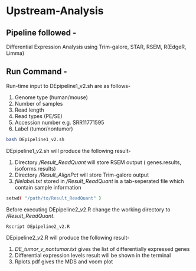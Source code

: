 # Upstream-Analysis

## Pipeline followed -  
Differential Expression Analysis using Trim-galore, STAR, RSEM, R(EdgeR, Limma)


## Run Command -
Run-time input to DEpipeline1_v2.sh are as follows- 
1. Genome type (human/mouse)
2. Number of samples
3. Read length
4. Read types (PE/SE)
5. Accession number e.g. SRR11771595
6. Label (tumor/nontumor)

```bash
bash DEpipeline1_v2.sh
```
DEpipeline1_v2.sh will produce the following result-
1. Directory */Result_ReadQuant* will store RSEM output ( genes.results, isoforms.results)
2. Directory */Result_AlignPct* will store Trim-galore output 
3. *filelabel.txt* stored in */Result_ReadQuant* is a tab-seperated file which contain sample information

```bash
setwd( "/path/to/Result_ReadQuant" )
```
Before executing DEpipeline2_v2.R change the working directory to  */Result_ReadQuant*. 
```bash
Rscript DEpipeline2_v2.R
```
DEpipeline2_v2.R will produce the following result-
1. *DE_tumor_v_nontumor.txt* gives the list of differentially expressed genes
2.  Differential expression levels result will be shown in the terminal
3.  Rplots.pdf gives the MDS and voom plot
